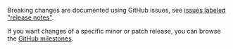 Breaking changes are documented using GitHub issues, see [issues labeled "release notes"](https://github.com/hapijs/poop/issues?q=is%3Aissue+label%3A%22release+notes%22).

If you want changes of a specific minor or patch release, you can browse the [GitHub milestones](https://github.com/hapijs/poop/milestones?state=closed&direction=asc&sort=due_date).
